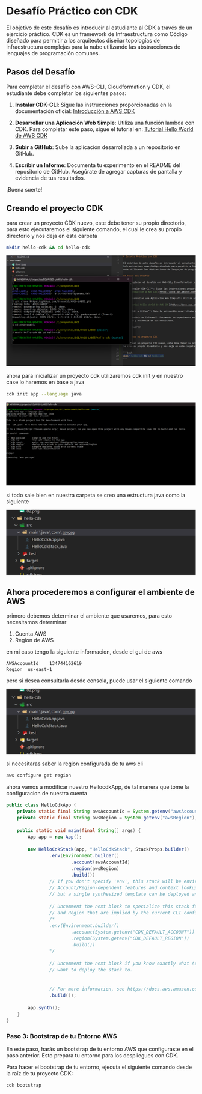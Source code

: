 # Desafío Práctico con CDK

El objetivo de este desafío es introducir al estudiante al CDK a través de un ejercicio práctico. CDK es un framework de Infraestructura como Código diseñado para permitir a los arquitectos diseñar topologías de infraestructura complejas para la nube utilizando las abstracciones de lenguajes de programación comunes.

## Pasos del Desafío

Para completar el desafío con AWS-CLI, Cloudformation y CDK, el estudiante debe completar los siguientes pasos:

1. **Instalar CDK-CLI**: Sigue las instrucciones proporcionadas en la documentación oficial:
   [Introducción a AWS CDK](https://docs.aws.amazon.com/cdk/v2/guide/getting_started.html)

2. **Desarrollar una Aplicación Web Simple**: Utiliza una función lambda con CDK. Para completar este paso, sigue el tutorial en:
   [Tutorial Hello World de AWS CDK](https://docs.aws.amazon.com/cdk/v2/guide/hello_world.html)

3. **Subir a GitHub**: Sube la aplicación desarrollada a un repositorio en GitHub.

4. **Escribir un Informe**: Documenta tu experimento en el README del repositorio de GitHub. Asegúrate de agregar capturas de pantalla y evidencia de tus resultados.

¡Buena suerte!


## Creando el proyecto CDK

para crear un proyecto CDK nuevo, este debe tener su propio directorio, para esto ejecutaremos el siguiente comando, el cual le crea su propio directorio y nos deja en esta carpeta

```bash
mkdir hello-cdk && cd hello-cdk
```

![alt text](docs/imgs/01.png)


ahora para inicializar un proyecto cdk utilizaremos cdk init y en nuestro case lo haremos en base a java
```bash
cdk init app --language java
```

![alt text](docs/imgs/02.png)

si todo sale bien en nuestra carpeta se creo una estructura java como la siguiente

![alt text](docs/imgs/03.png)


## Ahora procederemos a configurar el ambiente de AWS

primero debemos determinar el ambiente que usaremos, para esto necesitamos determinar 
1. Cuenta AWS
2. Region de AWS

en mi caso tengo la siguiente informacion, desde el gui de aws

```
AWSAccountId	134744162619
Region	us-east-1
```


pero si desea consultarla desde consola, puede usar el siguiente comando 


![alt text](docs/imgs/03.png)

si necesitaras saber la region configurada de tu aws cli

```bash
aws configure get region
```

ahora vamos a modificar nuestro HellocdkApp, de tal manera que tome la configuracion de nuestra cuenta

```java
public class HelloCdkApp {
    private static final String awsAccountId = System.getenv("awsAccountId");
    private static final String awsRegion = System.getenv("awsRegion");

    public static void main(final String[] args) {
        App app = new App();

        new HelloCdkStack(app, "HelloCdkStack", StackProps.builder()
                .env(Environment.builder()
                        .account(awsAccountId)
                        .region(awsRegion)
                        .build())
                // If you don't specify 'env', this stack will be environment-agnostic.
                // Account/Region-dependent features and context lookups will not work,
                // but a single synthesized template can be deployed anywhere.

                // Uncomment the next block to specialize this stack for the AWS Account
                // and Region that are implied by the current CLI configuration.
                /*
                .env(Environment.builder()
                        .account(System.getenv("CDK_DEFAULT_ACCOUNT"))
                        .region(System.getenv("CDK_DEFAULT_REGION"))
                        .build())
                */

                // Uncomment the next block if you know exactly what Account and Region you
                // want to deploy the stack to.


                // For more information, see https://docs.aws.amazon.com/cdk/latest/guide/environments.html
                .build());

        app.synth();
    }
}
```

### Paso 3: Bootstrap de tu Entorno AWS

En este paso, harás un bootstrap de tu entorno AWS que configuraste en el paso anterior. Esto prepara tu entorno para los despliegues con CDK.

Para hacer el bootstrap de tu entorno, ejecuta el siguiente comando desde la raíz de tu proyecto CDK:
```bash
cdk bootstrap
```